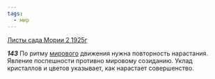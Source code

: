```yaml
---
tags:
  - мир
---
```


[Листы сада Мории 2 1925г](/agni/1925)

___143___
По ритму [мирового](/tag/#мир) движения нужна повторность нарастания. Явление поспешности противно мировому созиданию. Уклад кристаллов и цветов указывает, как нарастает совершенство.   

